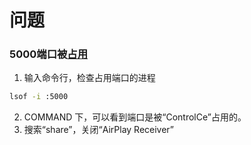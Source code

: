# 问题

### 5000端口被[占用](https://discussionschinese.apple.com/thread/253342604?sortBy=best)

1. 输入命令行，检查占用端口的进程

```sh
lsof -i :5000
```

2. COMMAND 下，可以看到端口是被“ControlCe”占用的。
3. 搜索“share”，关闭“AirPlay Receiver”

